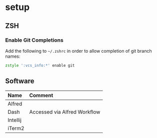 # setup

## ZSH

### Enable Git Completions

Add the following to `~/.zshrc` in order to allow completion of git branch names:
```zsh
zstyle ':vcs_info:*' enable git
```


## Software

| Name     | Comment                                                  |
|:---------|:---------------------------------------------------------|
| Alfred   |                                                          |
| Dash     | Accessed via Alfred Workflow                             |
| Intellij |                                                          |
| iTerm2   |                                                          |
